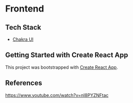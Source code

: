 # Frontend

## Tech Stack

- [Chakra UI](https://chakra-ui.com/docs/components)

## Getting Started with Create React App

This project was bootstrapped with [Create React App](https://github.com/facebook/create-react-app).

## References
https://www.youtube.com/watch?v=nI8PYZNFtac